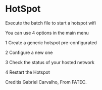 # HotSpot
Execute the batch file to start a hotspot wifi

You can use 4 options in the main menu

1 Create a generic hotspot pre-configurated

2 Configure a new one

3 Check the status of your hosted network

4 Restart the Hotspot


Creditis Gabriel Carvalho, From FATEC.
